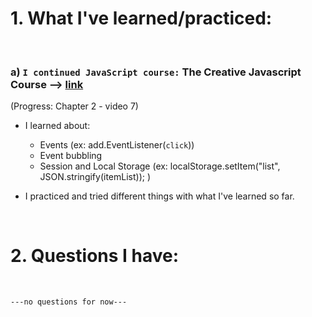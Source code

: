 # 1. What I've learned/practiced:

<br>

### a) `I continued JavaScript course:` The Creative Javascript Course --> [link](https://developedbyed.com/courses/844150/lectures/15338714)
(Progress: Chapter 2 - video 7)

* I learned about: 

    - Events (ex: add.EventListener(`click`))
    - Event bubbling
    - Session and Local Storage (ex: localStorage.setItem("list", JSON.stringify(itemList)); )

* I practiced and tried different things with what I've learned so far.

<br>


# 2. Questions I have:

<br>


`---no questions for now---`
